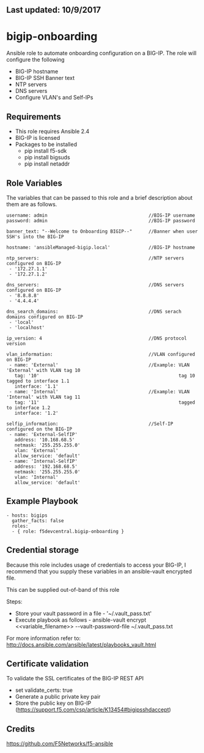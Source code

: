 ## Last updated: 10/9/2017


# bigip-onboarding
Ansible role to automate onboarding configuration on a BIG-IP. The role will configure the following
* BIG-IP hostname
* BIG-IP SSH Banner text
* NTP servers
* DNS servers
* Configure VLAN's and Self-IPs

## Requirements
* This role requires Ansible 2.4
* BIG-IP is licensed
* Packages to be installed
  - pip install f5-sdk
  - pip install bigsuds
  - pip install netaddr

## Role Variables
The variables that can be passed to this role and a brief description about them are as follows.

```
username: admin                                     //BIG-IP username
password: admin                                     //BIG-IP password

banner_text: "--Welcome to Onboarding BIGIP--"      //Banner when user SSH's into the BIG-IP

hostname: 'ansibleManaged-bigip.local'              //BIG-IP hostname

ntp_servers:                                        //NTP servers configured on BIG-IP
 - '172.27.1.1'
 - '172.27.1.2'

dns_servers:                                        //DNS servers configured on BIG-IP
 - '8.8.8.8'
 - '4.4.4.4'

dns_search_domains:                                 //DNS serach domains configured on BIG-IP
 - 'local'
 - 'localhost'

ip_version: 4                                       //DNS protocol version

vlan_information:                                   //VLAN configured on BIG-IP
 - name: 'External'                                 //Example: VLAN 'External' with VLAN tag 10
   tag: '10'                                                   tag 10 tagged to interface 1.1
   interface: '1.1'                                 
 - name: 'Internal'                                 //Example: VLAN 'Internal' with VLAN tag 11 
   tag: '11'                                                   tagged to interface 1.2
   interface: '1.2'

selfip_information:                                 //Self-IP configured on the BIG-IP
 - name: 'External-SelfIP'                                        
   address: '10.168.68.5'                                         
   netmask: '255.255.255.0'
   vlan: 'External'
   allow_service: 'default'
 - name: 'Internal-SelfIP'
   address: '192.168.68.5'
   netmask: '255.255.255.0'
   vlan: 'Internal'
   allow_service: 'default'

```

## Example Playbook
```
- hosts: bigips
  gather_facts: false
  roles:
  - { role: f5devcentral.bigip-onboarding }

```

## Credential storage

Because this role includes usage of credentials to access your BIG-IP, I recommend that you supply these variables in an ansible-vault encrypted file.

This can be supplied out-of-band of this role

Steps:
- Store your vault password in a file - '~/.vault_pass.txt'
- Execute playbook as follows - ansible-vault encrypt <<variable_filename>> --vault-password-file ~/.vault_pass.txt

For more information refer to: http://docs.ansible.com/ansible/latest/playbooks_vault.html

## Certificate validation
To validate the SSL certificates of the BIG-IP REST API
- set validate_certs: true
- Generate a public private key pair
- Store the public key on BIG-IP (https://support.f5.com/csp/article/K13454#bigipsshdaccept)

## Credits
https://github.com/F5Networks/f5-ansible
